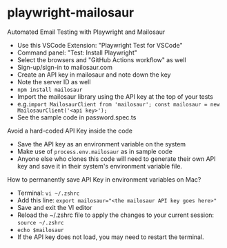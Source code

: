 # playwright-mailosaur
Automated Email Testing with Playwright and Mailosaur
* Use this VSCode Extension: "Playwright Test for VSCode"
* Command panel: "Test: Install Playwright"
* Select the browsers and "GitHub Actions workflow" as well
* Sign-up/sign-in to mailosaur.com 
* Create an API key in mailosaur and note down the key
* Note the server ID as well
* `npm install mailosaur`
* Import the mailosaur library using the API key at the top of your tests
* e.g.`import MailosaurClient from 'mailosaur';
const mailosaur = new MailosaurClient('<api key>');`
* See the sample code in password.spec.ts 

Avoid a hard-coded API Key inside the code
* Save the API key as an environment variable on the system
* Make use of `process.env.mailosaur` as in sample code
* Anyone else who clones this code will need to generate their own API key and save it in their system's environment variable file.
  
How to permanently save API Key in environment variables on Mac?
* Terminal: `vi ~/.zshrc`  
* Add this line: `export mailosaur="<the mailosaur API key goes here>"`
* Save and exit the VI editor
* Reload the ~/.zshrc file to apply the changes to your current session: `source ~/.zshrc`
* `echo $mailosaur`
* If the API key does not load, you may need to restart the terminal.
